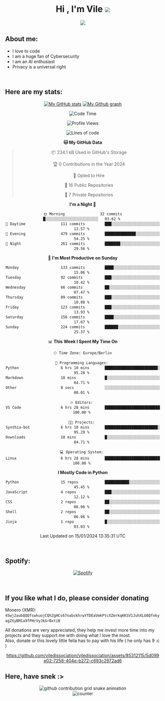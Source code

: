 <h1 align="center">Hi , I'm Vile <img src="https://media.giphy.com/media/hvRJCLFzcasrR4ia7z/giphy.gif" width="35"></h1>
<p align="center">
  <a href="https://github.com/viledissociation"><img src="https://readme-typing-svg.demolab.com?font=Roboto+Mono&weight=300&size=28&duration=4000&pause=100&color=C109F7&center=true&vCenter=true&width=580&height=127&lines=I'm+a+programmer;I'm+an+AI+enthusiast;I'm+a+big+fan+of+Neural+Networks;I'm+interested+in+Computer+Science;I+love+Cybersecurity;By+the+way+I+use+Arch+%F0%9F%92%80"></a>
</p>

## About me:

- I love to code
- I am a huge fan of Cybersecurity
- I am an AI enthusiast
- Privacy is a universal right

<br>

## Here are my stats:

<div align="center">
    
 [![My GitHub stats](https://github-readme-stats.vercel.app/api?username=viledissociation&count_private=true&show_icons=true&theme=radical)](https://github.com/viledissociation)
 [![My Github graph](http://github-profile-summary-cards.vercel.app/api/cards/profile-details?username=viledissociation&theme=radical)](https://github.com/viledissociation)

<!--START_SECTION:waka-->
![Code Time](http://img.shields.io/badge/Code%20Time-198%20hrs%2015%20mins-blue)

![Profile Views](http://img.shields.io/badge/Profile%20Views-0-blue)

![Lines of code](https://img.shields.io/badge/From%20Hello%20World%20I%27ve%20Written-73.7%20thousand%20lines%20of%20code-blue)

**🐱 My GitHub Data** 

> 📦 234.1 kB Used in GitHub's Storage 
 > 
> 🏆 0 Contributions in the Year 2024
 > 
> 💼 Opted to Hire
 > 
> 📜 16 Public Repositories 
 > 
> 🔑 7 Private Repositories 
 > 
**I'm a Night 🦉** 

```text
🌞 Morning                32 commits          █░░░░░░░░░░░░░░░░░░░░░░░░   03.62 % 
🌆 Daytime                111 commits         ███░░░░░░░░░░░░░░░░░░░░░░   12.57 % 
🌃 Evening                479 commits         ██████████████░░░░░░░░░░░   54.25 % 
🌙 Night                  261 commits         ███████░░░░░░░░░░░░░░░░░░   29.56 % 
```
📅 **I'm Most Productive on Sunday** 

```text
Monday                   133 commits         ████░░░░░░░░░░░░░░░░░░░░░   15.06 % 
Tuesday                  92 commits          ███░░░░░░░░░░░░░░░░░░░░░░   10.42 % 
Wednesday                66 commits          ██░░░░░░░░░░░░░░░░░░░░░░░   07.47 % 
Thursday                 89 commits          ███░░░░░░░░░░░░░░░░░░░░░░   10.08 % 
Friday                   123 commits         ███░░░░░░░░░░░░░░░░░░░░░░   13.93 % 
Saturday                 156 commits         ████░░░░░░░░░░░░░░░░░░░░░   17.67 % 
Sunday                   224 commits         ██████░░░░░░░░░░░░░░░░░░░   25.37 % 
```


📊 **This Week I Spent My Time On** 

```text
🕑︎ Time Zone: Europe/Berlin

💬 Programming Languages: 
Python                   6 hrs 10 mins       ████████████████████████░   95.28 % 
Markdown                 18 mins             █░░░░░░░░░░░░░░░░░░░░░░░░   04.71 % 
Other                    0 secs              ░░░░░░░░░░░░░░░░░░░░░░░░░   00.01 % 

🔥 Editors: 
VS Code                  6 hrs 28 mins       █████████████████████████   100.00 % 

🐱‍💻 Projects: 
Synthia-bot              6 hrs 10 mins       ████████████████████████░   95.29 % 
Downloads                18 mins             █░░░░░░░░░░░░░░░░░░░░░░░░   04.71 % 

💻 Operating System: 
Linux                    6 hrs 28 mins       █████████████████████████   100.00 % 
```

**I Mostly Code in Python** 

```text
Python                   15 repos            ███████████░░░░░░░░░░░░░░   45.45 % 
JavaScript               4 repos             ███░░░░░░░░░░░░░░░░░░░░░░   12.12 % 
CSS                      2 repos             ██░░░░░░░░░░░░░░░░░░░░░░░   06.06 % 
Shell                    2 repos             ██░░░░░░░░░░░░░░░░░░░░░░░   06.06 % 
Jinja                    1 repo              █░░░░░░░░░░░░░░░░░░░░░░░░   03.03 % 
```




 Last Updated on 15/01/2024 13:35:31 UTC
<!--END_SECTION:waka-->
</div>
<br>

## Spotify:

<div align="center">

[![Spotify](https://whois-hoeless.vercel.app/api/spotify?background_color=0d1117&border_color=090d13)](https://open.spotify.com/user/heanchenhorst)
</div>

<br>

## If you like what I do, please consider donating

Monero (XMR): ```45wj2aubQQQfswkuojCQhZgHCs67nabskhrwYTDEaVmkPtcXZmrkqKKSV1JuhXLU8QfnkyagZXyBM1a9fPHrVyJkGrBxtiB```

All donations are very appreciated, they help me invest more time into my projects and they support me with doing what I love the most.  
Also, donate or this lovely little fella has to pay with his life (  he only has 9 :c  )

<div align="center">


https://github.com/viledissociation/viledissociation/assets/85312115/5d099e02-7258-404e-b272-c693c2972ad6


</div>

## Here, have snek :>
<div align="center">
<picture>
  <source media="(prefers-color-scheme: dark)" srcset="https://raw.githubusercontent.com/viledissociation/viledissociation/output/github-contribution-grid-snake-dark.svg">
  <source media="(prefers-color-scheme: light)" srcset="https://raw.githubusercontent.com/viledissociation/viledissociation/output/github-contribution-grid-snake.svg">
  <img alt="github contribution grid snake animation" src="https://raw.githubusercontent.com/viledissociation/viledissociation/output/github-contribution-grid-snake.svg">
</div>

<div align="center">
  <img src="https://moe-counter.glitch.me/get/@hoeless_count?theme=rule34" alt="counter" />
</div>
